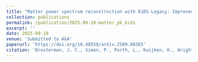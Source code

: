 ```yaml
---
title: "Matter power spectrum reconstruction with KiDS-Legacy: Improved internal ΛCDM consistency and preference for strong baryonic feedback"
collection: publications
permalink: /publication/2025-09-10-matter_pk_kids
excerpt: ''
date: 2025-09-10
venue: 'Submitted to A&A'
paperurl: 'https://doi.org/10.48550/arXiv.2509.08365'
citation: 'Broxterman, J. C., Simon, P., Porth, L., Kuijken, K., Wright, A. H., Asgari, M., ... & von Wietersheim-Kramsta, M. (2025). Matter power spectrum reconstruction with KiDS-Legacy: Improved internal $\Lambda $ CDM consistency and preference for strong baryonic feedback. arXiv preprint arXiv:2509.08365.'
---
```

